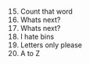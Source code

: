 15. Count that word
16. Whats next?
16. Whats next?
17. I hate bins
18. Letters only please
19. A to Z

